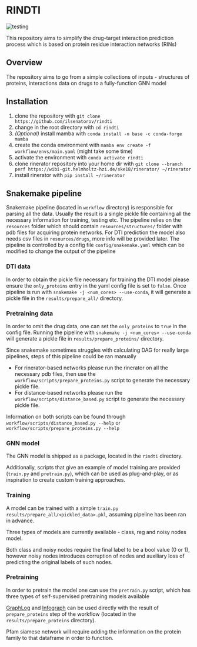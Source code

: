 # RINDTI

![testing](https://github.com/ilsenatorov/rindti/actions/workflows/test.yaml/badge.svg)

This repository aims to simplify the drug-target interaction prediction process which is based on protein residue interaction networks (RINs)

## Overview

The repository aims to go from a simple collections of inputs - structures of proteins, interactions data on drugs to a fully-function GNN model

## Installation

1. clone the repository with `git clone https://github.com/ilsenatorov/rindti`
2. change in the root directory with `cd rindti`
3. *(Optional)* install mamba with `conda install -n base -c conda-forge mamba`
4. create the conda environment with `mamba env create -f workflow/envs/main.yaml` (might take some time)
5. activate the environment with `conda activate rindti`
6. clone rinerator repository into your home dir with `git clone --branch perf https://wibi-git.helmholtz-hzi.de/ske18/rinerator/ ~/rinerator`
7. install rinerator with `pip install ~/rinerator`

## Snakemake pipeline

Snakemake pipeline (located in `workflow` directory) is responsible for parsing all the data.
Usually the result is a single pickle file containing all the necessary information for training, testing etc.
The pipeline relies on the `resources` folder which should contain `resources/structures/` folder with pdb files for acquiring protein networks.
For DTI prediction the model also needs csv files in `resources/drugs`, more info will be provided later.
The pipeline is controlled by a config file `config/snakemake.yaml` which can be modified to change the output of the pipeline

### DTI data

In order to obtain the pickle file necessary for training the DTI model please ensure the `only_proteins` entry in the yaml config file is set to `false`.
Once pipeline is run with `snakemake -j <num_cores> --use-conda`, it will generate a pickle file in the `results/prepare_all/` directory.

### Pretraining data

In order to omit the drug data, one can set the `only_proteins` to `true` in the config file.
Running the pipeline with `snakemake -j <num_cores> --use-conda` will generate a pickle file in `results/prepare_proteins/` directory.

Since snakemake sometimes struggles with calculating DAG for really large pipelines, steps of this pipeline could be ran manually

* For rinerator-based networks please run the rinerator on all the necessary pdb files, then use the `workflow/scripts/prepare_proteins.py` script to generate the necessary pickle file.
* For distance-based networks please run the `workflow/scripts/distance_based.py` script to generate the necessary pickle file.

Information on both scripts can be found through `workflow/scripts/distance_based.py --help` or `workflow/scripts/prepare_proteins.py --help`


### GNN model

The GNN model is shipped as a package, located in the `rindti` directory.

Additionally, scripts that give an example of model training are provided (`train.py` and `pretrain.py`), which can be used as plug-and-play, or as inspiration to create custom training approaches.


### Training

A model can be trained with a simple `train.py results/prepare_all/<pickled_data>.pkl`, assuming pipeline has been ran in advance.

Three types of models are currently available - class, reg and noisy nodes model.

Both class and noisy nodes require the final label to be a bool value (0 or 1), however noisy nodes introduces corruption of nodes and auxiliary loss of predicting the original labels of such nodes.

### Pretraining

In order to pretrain the model one can use the `pretrain.py` script, which has three types of self-supervised pretraining models available

[GraphLog](https://arxiv.org/pdf/2106.04113.pdf) and [Infograph](https://arxiv.org/pdf/1808.06670.pdf) can be used directly with the result of `prepare_proteins` step of the workflow (located in the `results/prepare_proteins` directory).

Pfam siamese network will require adding the information on the protein family to that dataframe in order to function.
